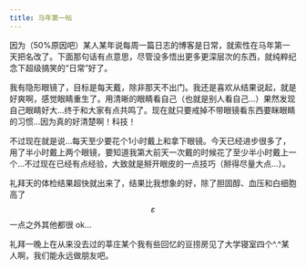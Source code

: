 ```yaml
---
title: 马年第一帖
---
```


因为（50%原因吧）某人某年说每周一篇日志的博客是日常，就索性在马年第一天把名改了。下面那句话有点意思，尽管没多悟出更多更深层次的东西，就纯粹纪念下超级搞笑的“日常”好了。

我有隐形眼镜了，目标是每天戴，除非那天不出门。我还是喜欢从结果说起，就是好爽啊，感觉眼睛重生了。用清晰的眼睛看自己（也就是别人看自己...）果然发现自己眼睛好大...终于和大家有点共鸣了。现在就只要戒掉不带眼镜看东西要眯眼睛的习惯...因为真的好清楚啊！科技！

不过现在就是说...每天至少要花个1小时戴上和拿下眼镜。今天已经进步很多了，用了半小时戴上两个眼镜，要知道我第大前天一次戴的时候花了至少半小时戴上一个...不过现在已经有点经验，大致就是掰开眼皮的一点技巧（掰得尽量大点...）。

礼拜天的体检结果超快就出来了，结果比我想象的好，除了胆固醇、血压和白细胞高了 $$\varepsilon$$ 一点之外其他都很 ok...

礼拜一晚上在从来没去过的莘庄某个我有些回忆的豆捞房见了大学寝室四个^.^某人啊，我们能永远做朋友吧。


